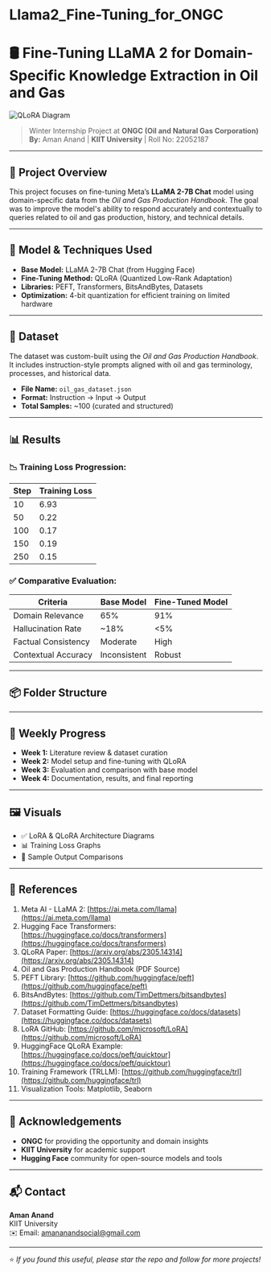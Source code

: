 # Llama2_Fine-Tuning_for_ONGC

# 🛢️ Fine-Tuning LLaMA 2 for Domain-Specific Knowledge Extraction in Oil and Gas

![QLoRA Diagram](./images/qlora_architecture.png)
> Winter Internship Project at **ONGC (Oil and Natural Gas Corporation)**  
> **By:** Aman Anand | **KIIT University** | Roll No: 22052187

---

## 📌 Project Overview

This project focuses on fine-tuning Meta’s **LLaMA 2-7B Chat** model using domain-specific data from the *Oil and Gas Production Handbook*. The goal was to improve the model's ability to respond accurately and contextually to queries related to oil and gas production, history, and technical details.

---

## 🧠 Model & Techniques Used

- **Base Model:** LLaMA 2-7B Chat (from Hugging Face)
- **Fine-Tuning Method:** QLoRA (Quantized Low-Rank Adaptation)
- **Libraries:** PEFT, Transformers, BitsAndBytes, Datasets
- **Optimization:** 4-bit quantization for efficient training on limited hardware

---

## 📁 Dataset

The dataset was custom-built using the *Oil and Gas Production Handbook*. It includes instruction-style prompts aligned with oil and gas terminology, processes, and historical data.

- **File Name:** `oil_gas_dataset.json`
- **Format:** Instruction → Input → Output
- **Total Samples:** ~100 (curated and structured)

---

## 📊 Results

### 📉 Training Loss Progression:
| Step | Training Loss |
|------|----------------|
| 10   | 6.93           |
| 50   | 0.22           |
| 100  | 0.17           |
| 150  | 0.19           |
| 250  | 0.15           |

### ✅ Comparative Evaluation:

| Criteria | Base Model | Fine-Tuned Model |
|---------|-------------|------------------|
| Domain Relevance | 65% | 91% |
| Hallucination Rate | ~18% | <5% |
| Factual Consistency | Moderate | High |
| Contextual Accuracy | Inconsistent | Robust |

---

## 📦 Folder Structure


---

## 📅 Weekly Progress

- **Week 1:** Literature review & dataset curation  
- **Week 2:** Model setup and fine-tuning with QLoRA  
- **Week 3:** Evaluation and comparison with base model  
- **Week 4:** Documentation, results, and final reporting  

---

## 🖼️ Visuals

- ✅ LoRA & QLoRA Architecture Diagrams
- 📊 Training Loss Graphs
- 📄 Sample Output Comparisons

---

## 🧾 References

1. Meta AI - LLaMA 2: [https://ai.meta.com/llama](https://ai.meta.com/llama)
2. Hugging Face Transformers: [https://huggingface.co/docs/transformers](https://huggingface.co/docs/transformers)
3. QLoRA Paper: [https://arxiv.org/abs/2305.14314](https://arxiv.org/abs/2305.14314)
4. Oil and Gas Production Handbook (PDF Source)
5. PEFT Library: [https://github.com/huggingface/peft](https://github.com/huggingface/peft)
6. BitsAndBytes: [https://github.com/TimDettmers/bitsandbytes](https://github.com/TimDettmers/bitsandbytes)
7. Dataset Formatting Guide: [https://huggingface.co/docs/datasets](https://huggingface.co/docs/datasets)
8. LoRA GitHub: [https://github.com/microsoft/LoRA](https://github.com/microsoft/LoRA)
9. HuggingFace QLoRA Example: [https://huggingface.co/docs/peft/quicktour](https://huggingface.co/docs/peft/quicktour)
10. Training Framework (TRLLM): [https://github.com/huggingface/trl](https://github.com/huggingface/trl)
11. Visualization Tools: Matplotlib, Seaborn

---

## 🤝 Acknowledgements

- **ONGC** for providing the opportunity and domain insights  
- **KIIT University** for academic support  
- **Hugging Face** community for open-source models and tools

---

## 📬 Contact

**Aman Anand**  
KIIT University  
✉️ Email: amananandsocial@gmail.com  


---

⭐ *If you found this useful, please star the repo and follow for more projects!*

